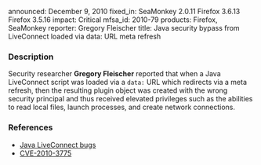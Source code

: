 announced: December 9, 2010
fixed_in: SeaMonkey 2.0.11
          Firefox 3.6.13
          Firefox 3.5.16
impact: Critical
mfsa_id: 2010-79
products: Firefox, SeaMonkey
reporter: Gregory Fleischer
title: Java security bypass from LiveConnect loaded via data: URL meta refresh

<h3>Description</h3>

<p>Security researcher <strong>Gregory Fleischer</strong> reported
that when a Java LiveConnect script was loaded via
a <code>data:</code> URL which redirects via a meta refresh, then the
resulting plugin object was created with the wrong security principal
and thus received elevated privileges such as the abilities to read
local files, launch processes, and create network connections.</p>

<h3>References</h3>

<ul>
  <li><a href="https://bugzilla.mozilla.org/buglist.cgi?bug_id=589041,611897,610525">Java LiveConnect bugs</a></li>
  <li><a class="ex-ref" href="http://cve.mitre.org/cgi-bin/cvename.cgi?name=CVE-2010-3775">CVE-2010-3775</a></li>
</ul>




